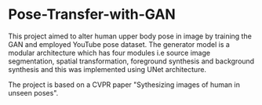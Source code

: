 # Pose-Transfer-with-GAN

This project aimed to alter human upper body pose in image by training the GAN and employed YouTube pose dataset. The generator model is a modular architecture which has four modules i.e source image segmentation, spatial transformation, foreground synthesis and background synthesis and this was implemented using UNet architecture.

The project is based on a CVPR paper "Sythesizing images of human in unseen poses".

